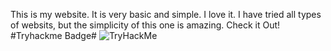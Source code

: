 This is my website. It is very basic and simple. I love it. I have tried all types of websits, but the simplicity of this one is amazing.
Check it Out!
#Tryhackme Badge#
<img src="https://tryhackme-badges.s3.amazonaws.com/Scott.Lang.png" alt="TryHackMe">
